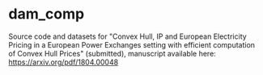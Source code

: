 # dam_comp
Source code and datasets for "Convex Hull, IP and European Electricity Pricing in a European Power Exchanges setting with efficient computation of Convex Hull Prices" (submitted), manuscript available here: https://arxiv.org/pdf/1804.00048

